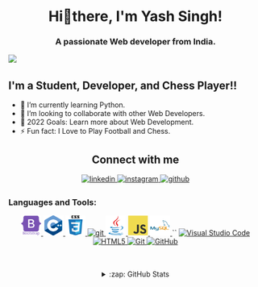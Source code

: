 <h1 align="center">Hi👋there, I'm Yash Singh! </h1>
<h3 align="center">A passionate Web developer from India.</h3>

<p align="left">  
<img src="https://komarev.com/ghpvc/?username=yashjri&color=blue"/> 
</p>
 
## I'm a Student, Developer, and Chess Player!!

- 🌱 I’m currently learning Python.
- 👯 I’m looking to collaborate with other Web Developers.
- 🥅 2022 Goals: Learn more about Web Development.
- ⚡ Fun fact: I Love to Play Football and Chess.


<h2 align="center">Connect with me</h2>
<div align="center">
<a href="https://linkedin.com/in/yash-s-79352b220" target="_blank">
<img src=https://img.shields.io/badge/linkedin-%231E77B5.svg?&style=for-the-badge&logo=linkedin&logoColor=white alt=linkedin style="margin-bottom: 5px;" />
</a>
<a href="https://instagram.com/its.yashsingh__" target="_blank">
<img src=https://img.shields.io/badge/instagram-%23000000.svg?&style=for-the-badge&logo=instagram&logoColor=white alt=instagram style="margin-bottom: 5px;" />
</a>
<a href="https://github.com/yashjri" target="_blank">
<img src=https://img.shields.io/badge/github-%2324292e.svg?&style=for-the-badge&logo=github&logoColor=white alt=github style="margin-bottom: 5px;" />
</a>
<h3 align="left">Languages and Tools:</h3>
<p align="left">

<a href="https://getbootstrap.com" target="_blank" rel="noreferrer"> <img src="https://raw.githubusercontent.com/devicons/devicon/master/icons/bootstrap/bootstrap-plain-wordmark.svg" alt="bootstrap" width="40" height="40"/> </a> 
<a href="https://www.w3schools.com/cpp/" target="_blank" rel="noreferrer"> <img src="https://raw.githubusercontent.com/devicons/devicon/master/icons/cplusplus/cplusplus-original.svg" alt="cplusplus" width="40" height="40"/> </a> 
<a href="https://www.w3schools.com/css/" target="_blank" rel="noreferrer"> <img src="https://raw.githubusercontent.com/devicons/devicon/master/icons/css3/css3-original-wordmark.svg" alt="css3" width="40" height="40"/> </a> 
<a href="https://git-scm.com/" target="_blank" rel="noreferrer"> <img src="https://www.vectorlogo.zone/logos/git-scm/git-scm-icon.svg" alt="git" width="40" height="40"/> </a> 
<a href="https://www.java.com" target="_blank" rel="noreferrer"> <img src="https://raw.githubusercontent.com/devicons/devicon/master/icons/java/java-original.svg" alt="java" width="40" height="40"/> </a> 
<a href="https://developer.mozilla.org/en-US/docs/Web/JavaScript" target="_blank" rel="noreferrer"> <img src="https://raw.githubusercontent.com/devicons/devicon/master/icons/javascript/javascript-original.svg" alt="javascript" width="40" height="40"/> </a> 
<a href="https://www.mysql.com/" target="_blank" rel="noreferrer"> <img src="https://raw.githubusercontent.com/devicons/devicon/master/icons/mysql/mysql-original-wordmark.svg" alt="mysql" width="40" height="40"/> </a>``
<a href="https://code.visualstudio.com/" target="_blank" rel="noreferrer"> <img src="https://cdn.jsdelivr.net/gh/devicons/devicon/icons/vscode/vscode-original.svg" alt="Visual Studio Code" width="40" height="40"/> </a>
<a href="https://www.w3schools.com/html/" target="_blank" rel="noreferrer"> <img src="https://cdn.jsdelivr.net/gh/devicons/devicon/icons/html5/html5-original.svg" alt="HTML5" width="40" height="40"/> </a>
<a href="https://git-scm.com/" target="_blank" rel="noreferrer"> <img src="https://cdn.jsdelivr.net/gh/devicons/devicon/icons/git/git-original.svg" alt="Git" width="40" height="40"/> </a>
<a href="https://github.com/yashjri" target="_blank" rel="noreferrer"> <img src="https://user-images.githubusercontent.com/3369400/139447912-e0f43f33-6d9f-45f8-be46-2df5bbc91289.png" alt="GitHub" width="40" height="40"/> </a>
</p>
<br />
<br />



<details>
  <summary>:zap: GitHub Stats</summary>
  <br/>
  <img src="https://github-readme-streak-stats.herokuapp.com/?user=yashjri&theme=gotham&hide_border=true" />
  <br/>
  <br/>
  <p align = "center">
  <img src="http://github-profile-summary-cards.vercel.app/api/cards/stats?username=yashjri&theme=github_dark">
  <img src = "http://github-profile-summary-cards.vercel.app/api/cards/repos-per-language?username=yashjri&theme=github_dark">
  </p> 
  <br/>
  <p><img align="center" src="https://github-readme-stats.vercel.app/api/top-langs?username=yashjri&show_icons=true&locale=en&layout=compact" alt="yashjri" /></p>
  <p>&nbsp;<img align="center" src="https://github-readme-stats.verc
</details>
<br/>
<p align = "left">
<img src="https://capsule-render.vercel.app/api?type=Waving&color=white&height=250&section=footer&text=Thanks%20For%20Visiting&fontSize=50&theme=tokyonight&animation=twinkling&fontAlignY=70" />
</p>
